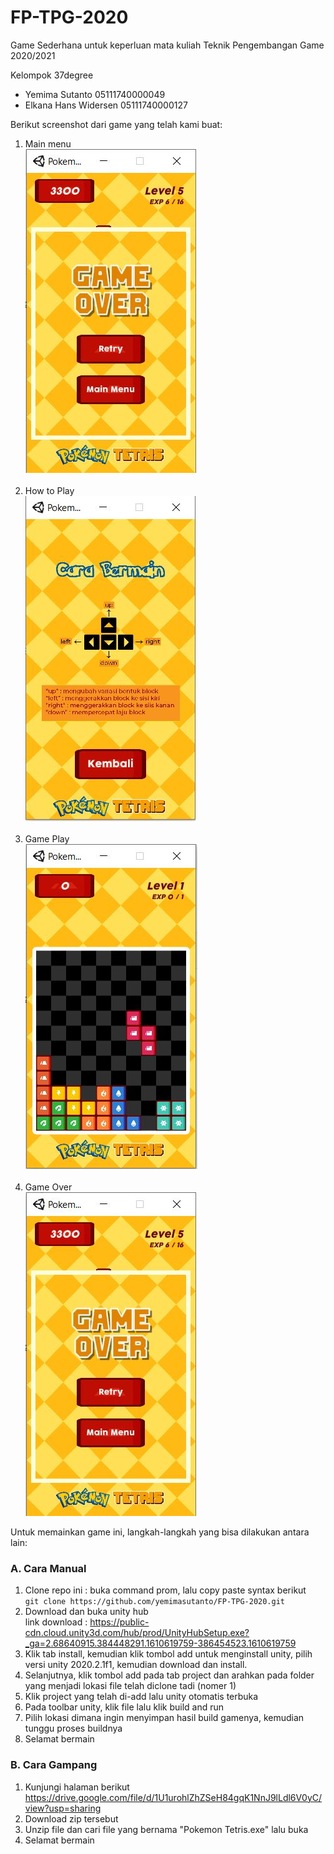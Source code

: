 # FP-TPG-2020
Game Sederhana untuk keperluan mata kuliah Teknik Pengembangan Game 2020/2021

Kelompok 37degree
- Yemima Sutanto 05111740000049
- Elkana Hans Widersen 05111740000127

Berikut screenshot dari game yang telah kami buat:
1. Main menu<br>
![alt](https://github.com/yemimasutanto/FP-TPG-2020/blob/master/demo/game%20over.JPG)
<br><br>
2. How to Play<br>
![alt](https://github.com/yemimasutanto/FP-TPG-2020/blob/master/demo/how%20to%20play.JPG)
<br><br>
3. Game Play<br>
![alt](https://github.com/yemimasutanto/FP-TPG-2020/blob/master/demo/game%20play.JPG)
<br><br>
4. Game Over<br>
![alt](https://github.com/yemimasutanto/FP-TPG-2020/blob/master/demo/game%20over.JPG)

Untuk memainkan game ini, langkah-langkah yang bisa dilakukan antara lain:<br>
### A. Cara Manual
1. Clone repo ini : buka command prom, lalu copy paste syntax berikut<br>
```git clone https://github.com/yemimasutanto/FP-TPG-2020.git```<br>
2. Download dan buka unity hub<br>
link download : https://public-cdn.cloud.unity3d.com/hub/prod/UnityHubSetup.exe?_ga=2.68640915.384448291.1610619759-386454523.1610619759
3. Klik tab install, kemudian klik tombol add untuk menginstall unity, pilih versi unity 2020.2.1f1, kemudian download dan install.
4. Selanjutnya, klik tombol add pada tab project dan arahkan pada folder yang menjadi lokasi file telah diclone tadi (nomer 1)
5. Klik project yang telah di-add lalu unity otomatis terbuka
6. Pada toolbar unity, klik file lalu klik build and run
7. Pilih lokasi dimana ingin menyimpan hasil build gamenya, kemudian tunggu proses buildnya
8. Selamat bermain

### B. Cara Gampang
1. Kunjungi halaman berikut
https://drive.google.com/file/d/1U1urohlZhZSeH84gqK1NnJ9lLdl6V0yC/view?usp=sharing<br>
2. Download zip tersebut<br>
3. Unzip file dan cari file yang bernama "Pokemon Tetris.exe" lalu buka<br>
4. Selamat bermain
